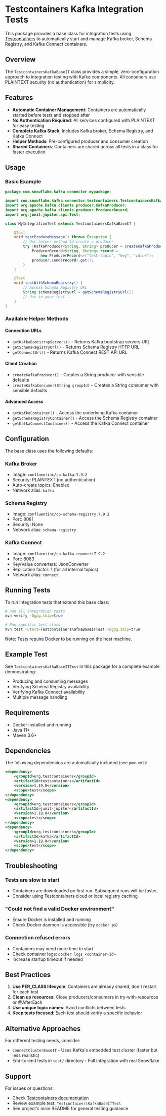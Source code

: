 # Testcontainers Kafka Integration Tests

This package provides a base class for integration tests using [Testcontainers](https://www.testcontainers.org/) to automatically start and manage Kafka broker, Schema Registry, and Kafka Connect containers.

## Overview

The `TestcontainersKafkaBaseIT` class provides a simple, zero-configuration approach to integration testing with Kafka components. All containers use PLAINTEXT security (no authentication) for simplicity.

## Features

- **Automatic Container Management**: Containers are automatically started before tests and stopped after
- **No Authentication Required**: All services configured with PLAINTEXT for easy testing
- **Complete Kafka Stack**: Includes Kafka broker, Schema Registry, and Kafka Connect
- **Helper Methods**: Pre-configured producer and consumer creation
- **Shared Containers**: Containers are shared across all tests in a class for faster execution

## Usage

### Basic Example

```java
package com.snowflake.kafka.connector.mypackage;

import com.snowflake.kafka.connector.testcontainers.TestcontainersKafkaBaseIT;
import org.apache.kafka.clients.producer.KafkaProducer;
import org.apache.kafka.clients.producer.ProducerRecord;
import org.junit.jupiter.api.Test;

class MyIntegrationTest extends TestcontainersKafkaBaseIT {

    @Test
    void testProduceMessage() throws Exception {
        // Use helper method to create a producer
        try (KafkaProducer<String, String> producer = createKafkaProducer()) {
            ProducerRecord<String, String> record = 
                new ProducerRecord<>("test-topic", "key", "value");
            producer.send(record).get();
        }
    }

    @Test
    void testWithSchemaRegistry() {
        // Access Schema Registry URL
        String schemaRegistryUrl = getSchemaRegistryUrl();
        // Use in your test...
    }
}
```

### Available Helper Methods

#### Connection URLs

- `getKafkaBootstrapServers()` - Returns Kafka bootstrap servers URL
- `getSchemaRegistryUrl()` - Returns Schema Registry HTTP URL
- `getConnectUrl()` - Returns Kafka Connect REST API URL

#### Client Creation

- `createKafkaProducer()` - Creates a String producer with sensible defaults
- `createKafkaConsumer(String groupId)` - Creates a String consumer with sensible defaults

#### Advanced Access

- `getKafkaContainer()` - Access the underlying Kafka container
- `getSchemaRegistryContainer()` - Access the Schema Registry container
- `getKafkaConnectContainer()` - Access the Kafka Connect container

## Configuration

The base class uses the following defaults:

### Kafka Broker
- Image: `confluentinc/cp-kafka:7.9.2`
- Security: PLAINTEXT (no authentication)
- Auto-create topics: Enabled
- Network alias: `kafka`

### Schema Registry
- Image: `confluentinc/cp-schema-registry:7.9.2`
- Port: 8081
- Security: None
- Network alias: `schema-registry`

### Kafka Connect
- Image: `confluentinc/cp-kafka-connect:7.9.2`
- Port: 8083
- Key/Value converters: JsonConverter
- Replication factor: 1 (for all internal topics)
- Network alias: `connect`

## Running Tests

To run integration tests that extend this base class:

```bash
# Run all integration tests
mvn verify -Dgpg.skip=true

# Run specific test class
mvn test -Dtest=TestcontainersKafkaBaseITTest -Dgpg.skip=true
```

Note: Tests require Docker to be running on the host machine.

## Example Test

See `TestcontainersKafkaBaseITTest` in this package for a complete example demonstrating:
- Producing and consuming messages
- Verifying Schema Registry availability
- Verifying Kafka Connect availability
- Multiple message handling

## Requirements

- Docker installed and running
- Java 11+
- Maven 3.6+

## Dependencies

The following dependencies are automatically included (see `pom.xml`):

```xml
<dependency>
    <groupId>org.testcontainers</groupId>
    <artifactId>testcontainers</artifactId>
    <version>1.19.0</version>
    <scope>test</scope>
</dependency>
<dependency>
    <groupId>org.testcontainers</groupId>
    <artifactId>junit-jupiter</artifactId>
    <version>1.19.0</version>
    <scope>test</scope>
</dependency>
<dependency>
    <groupId>org.testcontainers</groupId>
    <artifactId>kafka</artifactId>
    <version>1.19.0</version>
    <scope>test</scope>
</dependency>
```

## Troubleshooting

### Tests are slow to start
- Containers are downloaded on first run. Subsequent runs will be faster.
- Consider using Testcontainers cloud or local registry caching.

### "Could not find a valid Docker environment"
- Ensure Docker is installed and running
- Check Docker daemon is accessible (try `docker ps`)

### Connection refused errors
- Containers may need more time to start
- Check container logs: `docker logs <container-id>`
- Increase startup timeout if needed

## Best Practices

1. **Use PER_CLASS lifecycle**: Containers are already shared, don't restart for each test
2. **Clean up resources**: Close producers/consumers in try-with-resources or @AfterEach
3. **Use unique topic names**: Avoid conflicts between tests
4. **Keep tests focused**: Each test should verify a specific behavior

## Alternative Approaches

For different testing needs, consider:

- `ConnectClusterBaseIT` - Uses Kafka's embedded test cluster (faster but less realistic)
- End-to-end tests in `test/` directory - Full integration with real Snowflake

## Support

For issues or questions:
- Check [Testcontainers documentation](https://www.testcontainers.org/)
- Review example test: `TestcontainersKafkaBaseITTest`
- See project's main README for general testing guidance

